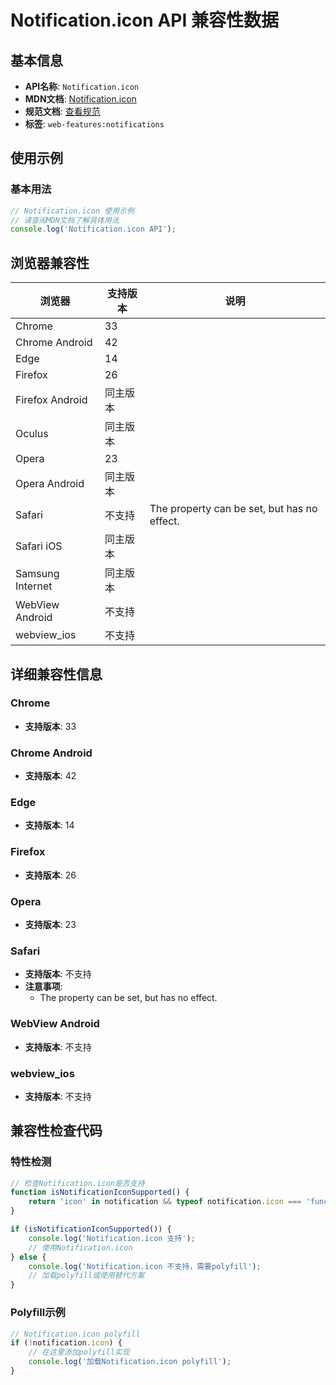 # Notification.icon API 兼容性数据

## 基本信息

- **API名称**: `Notification.icon`
- **MDN文档**: [Notification.icon](https://developer.mozilla.org/docs/Web/API/Notification/icon)
- **规范文档**: [查看规范](https://notifications.spec.whatwg.org/#dom-notification-icon)
- **标签**: `web-features:notifications`

## 使用示例

### 基本用法

```javascript
// Notification.icon 使用示例
// 请查阅MDN文档了解具体用法
console.log('Notification.icon API');
```

## 浏览器兼容性

| 浏览器 | 支持版本 | 说明 |
|--------|----------|------|
| Chrome | 33 |  |
| Chrome Android | 42 |  |
| Edge | 14 |  |
| Firefox | 26 |  |
| Firefox Android | 同主版本 |  |
| Oculus | 同主版本 |  |
| Opera | 23 |  |
| Opera Android | 同主版本 |  |
| Safari | 不支持 | The property can be set, but has no effect. |
| Safari iOS | 同主版本 |  |
| Samsung Internet | 同主版本 |  |
| WebView Android | 不支持 |  |
| webview_ios | 不支持 |  |

## 详细兼容性信息

### Chrome

- **支持版本**: 33

### Chrome Android

- **支持版本**: 42

### Edge

- **支持版本**: 14

### Firefox

- **支持版本**: 26

### Opera

- **支持版本**: 23

### Safari

- **支持版本**: 不支持
- **注意事项**:
  - The property can be set, but has no effect.

### WebView Android

- **支持版本**: 不支持

### webview_ios

- **支持版本**: 不支持

## 兼容性检查代码

### 特性检测

```javascript
// 检查Notification.icon是否支持
function isNotificationIconSupported() {
    return 'icon' in notification && typeof notification.icon === 'function';
}

if (isNotificationIconSupported()) {
    console.log('Notification.icon 支持');
    // 使用Notification.icon
} else {
    console.log('Notification.icon 不支持，需要polyfill');
    // 加载polyfill或使用替代方案
}
```

### Polyfill示例

```javascript
// Notification.icon polyfill
if (!notification.icon) {
    // 在这里添加polyfill实现
    console.log('加载Notification.icon polyfill');
}
```

